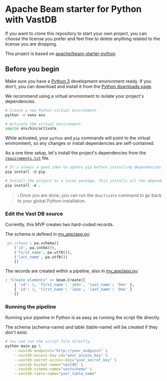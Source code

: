 # Apache Beam starter for Python with VastDB

If you want to clone this repository to start your own project,
you can choose the license you prefer and feel free to delete anything related to the license you are dropping.

This project is based on [apache/beam-starter-python](https://github.com/apache/beam-starter-python)

## Before you begin

Make sure you have a [Python 3](https://www.python.org/) development environment ready.
If you don't, you can download and install it from the
[Python downloads page](https://www.python.org/downloads/).

We recommend using a virtual environment to isolate your project's dependencies.

```sh
# Create a new Python virtual environment.
python -m venv env

# Activate the virtual environment.
source env/bin/activate
```

While activated, your `python` and `pip` commands will point to the virtual environment,
so any changes or install dependencies are self-contained.

As a one time setup, let's install the project's dependencies from the [`requirements.txt`](requirements.txt) file.

```py
# It's always a good idea to update pip before installing dependencies.
pip install -U pip

# Install the project as a local package, this installs all the dependencies as well.
pip install -e .
```

> ℹ️ Once you are done, you can run the `deactivate` command to go back to your global Python installation.

### Edit the Vast DB source

Currently, this MVP creates two hard-coded records.

The schema is defined in [my_app/app.py](my_app/app.py):

```python
'pa_schema': pa.schema([
    ('id', pa.int64()),
    ('first_name', pa.utf8()),
    ('last_name', pa.utf8())
    ])
```

The records are created within a pipeline, also in [my_app/app.py](my_app/app.py):

```python
| "Create elements" >> beam.Create([
    { 'id': 1, 'first_name': 'John', 'last_name': 'Doe' },
    { 'id': 2, 'first_name': 'Jane', 'last_name': 'Doe' }
    ])
```

### Running the pipeline

Running your pipeline in Python is as easy as running the script file directly.

The schema (schema-name) and table (table-name) will be created if they don't exist.

```sh
# You can run the script file directly.
python main.py \
    --vastdb-endpoint="http://your_endpoint" \
    --vastdb-access-key-id="your_access_key" \
    --vastdb-secret-access-key="your_secret_key" \
    --vastdb-bucket-name="vastdb" \
    --vastdb-schema-name="vastschema" \
    --vastdb-table-name="your_table_name"
```
